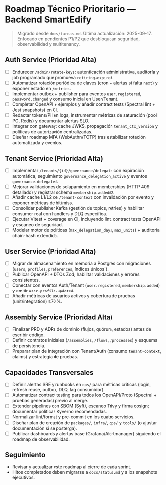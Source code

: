 # Roadmap Técnico Prioritario — Backend SmartEdify

> Migrado desde `docs/tareas.md`. Última actualización: 2025-09-17.
> Enfocado en pendientes P1/P2 que desbloquean seguridad, observabilidad y multitenancy.

## Auth Service (Prioridad Alta)
- [ ] Endurecer `/admin/rotate-keys`: autenticación administrativa, auditoría y job programado que promueva `retiring→expired`.
- [ ] Automatizar rotación periódica de claves (cron + alertas si falta `next`) y exponer estado en `/metrics`.
- [ ] Implementar outbox + publisher para eventos `user.registered`, `password.changed` y consumo inicial en User/Tenant.
- [ ] Completar OpenAPI + ejemplos y añadir contract tests (Spectral lint + Jest snapshots) en CI.
- [ ] Redactar tokens/PII en logs, instrumentar métricas de saturación (pool PG, Redis) y documentar alertas SLO.
- [ ] Integrar con gateway: cache JWKS, propagación `tenant_ctx_version` y políticas de autorización centralizadas.
- [ ] Diseñar roadmap MFA (WebAuthn/TOTP) tras estabilizar rotación automatizada y eventos.

## Tenant Service (Prioridad Alta)
- [ ] Implementar `/tenants/{id}/governance/delegate` con expiración automática, seguimiento `governance_delegation_active` y eventos `governance.delegated`.
- [ ] Mejorar validaciones de solapamiento en memberships (HTTP 409 detallado) y registrar schema `membership.added@2`.
- [ ] Añadir cache L1/L2 de `/tenant-context` con invalidación por evento y exponer métricas de hit/miss.
- [ ] Consolidar publisher Kafka (gestión de topics, retries) y habilitar consumer real con handlers y DLQ específica.
- [ ] Ejecutar Vitest + coverage en CI, incluyendo lint, contract tests OpenAPI y escaneo de seguridad.
- [ ] Modelar motor de políticas (`max_delegation_days`, `max_units`) + auditoría chain-hash extendida.

## User Service (Prioridad Alta)
- [ ] Migrar de almacenamiento en memoria a Postgres con migraciones (`users`, `profiles`, `preferences`, índices únicos`).
- [ ] Publicar OpenAPI + DTOs Zod; habilitar validaciones y errores consistentes.
- [ ] Conectar con eventos Auth/Tenant (`user.registered`, `membership.added`) y emitir `user.profile.updated`.
- [ ] Añadir métricas de usuarios activos y cobertura de pruebas (unit/integration) ≥70 %.

## Assembly Service (Prioridad Alta)
- [ ] Finalizar PRD y ADRs de dominio (flujos, quórum, estados) antes de escribir código.
- [ ] Definir contratos iniciales (`/assemblies`, `/flows`, `/processes`) y esquema de persistencia.
- [ ] Preparar plan de integración con Tenant/Auth (consumo `tenant-context`, claims) y estrategia de pruebas.

## Capacidades Transversales
- [ ] Definir alertas SRE y runbooks en `ops/` para métricas críticas (login, refresh reuse, outbox, DLQ, lag consumidor).
- [ ] Automatizar contract testing para todos los OpenAPI/Proto (Spectral + pruebas generadas) previo al merge.
- [ ] Extender pipelines con SBOM (Syft), escaneo Trivy y firma cosign; documentar políticas Kyverno recomendadas.
- [ ] Normalizar lint/format y pre-commit en los cuatro servicios.
- [ ] Diseñar plan de creación de `packages/`, `infra/`, `ops/` y `tools/` (o ajustar documentación si se posterga).
- [ ] Publicar dashboards y alertas base (Grafana/Alertmanager) siguiendo el roadmap de observabilidad.

## Seguimiento
- Revisar y actualizar este roadmap al cierre de cada sprint.
- Hitos completados deben migrarse a `docs/status.md` y a los snapshots ejecutivos.
